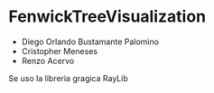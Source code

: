 # FenwickTreeVisualization
- Diego Orlando Bustamante Palomino
- Cristopher Meneses
- Renzo Acervo

Se uso la libreria gragica RayLib
